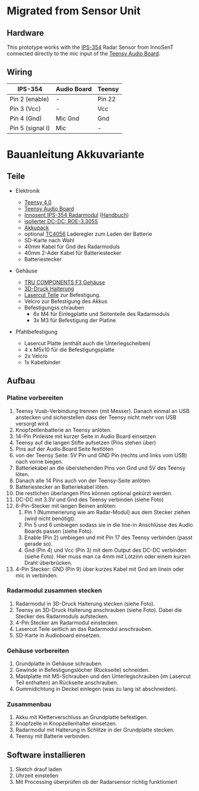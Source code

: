 # Migrated from Sensor Unit

## Hardware

This prototype works with the [IPS-354](https://media.digikey.com/pdf/Data%20Sheets/InnoSenT/200730_Data%20Sheet_IPS-354_V1.5.pdf)
Radar Sensor from InnoSenT connected directly to the mic input of the [Teensy Audio Board](https://www.pjrc.com/store/teensy3_audio.html). 

## Wiring

| IPS-354           | Audio Board | Teensy |
| ---------------- | ----------- | ------ |
| Pin 2 (enable)   | -           | Pin 22 |
| Pin 3 (Vcc)      | -           | Vcc    |
| Pin 4 (Gnd)      | Mic Gnd     | Gnd    |
| Pin 5 (signal I) | Mic         | -      |

# Bauanleitung Akkuvariante

## Teile

- Elektronik
  - [Teensy 4.0](https://www.pjrc.com/store/teensy40.html)
  - [Teensy Audio Board](https://www.pjrc.com/store/teensy3_audio.html)
  - [Innosent IPS-354 Radarmodul](https://www.innosent.de/radarsensoren/ips-354/) ([Handbuch](https://mm.digikey.com/Volume0/opasdata/d220001/medias/docus/2406/200730_Data%20Sheet_IPS-354_V1.5.pdf))
  - [isolierter DC-DC: ROE-3.305S](https://de.rs-online.com/web/p/dcdc-wandler/1392970)
  - [Akkupack](https://exp-tech.de/products/battery-lipo6600mah?_pos=33&_sid=1be852f75&_ss=r)
   - optional [TC4056](https://www.amazon.de/Aideepen-Lithium-Akku-Ladeplatine-Ladeger%C3%A4t-doppelten-Schutzfunktionen-Gr%C3%BCnes/dp/B0BZRT7Q6G/ref=sr_1_3?__mk_de_DE=%C3%85M%C3%85%C5%BD%C3%95%C3%91&crid=2O8HT3HTYGLBT&keywords=lipo%2Blader%2B4056&qid=1699275667&sprefix=lipo%2Blader%2B4056%2Caps%2C94&sr=8-3&th=1) Laderegler zum Laden der Batterie
  - SD-Karte nach Wahl
  - 40mm Kabel für Gnd des Radarmoduls
  - 40mm 2-Ader Kabel für Batteriestecker
  - Batteriestecker


- Gehäuse
  - [TRU COMPONENTS F3 Gehäuse](https://www.conrad.de/de/p/tru-components-f3-tc-6649456-universal-gehaeuse-115-x-90-x-55-abs-hellgrau-1-st-1662364.html)
  - [3D-Druck Halterung](https://community.fablab-cottbus.de/uploads/short-url/1HOEbMkdQxn1l1QFID4sH8OvwRe.stl)
  - [Lasercut Teile](https://community.fablab-cottbus.de/uploads/default/original/2X/0/07901a34dd58c6f2333bfa3191eb76f0abf1efdd.svg) zur Befestigung.
  - Velcro zur Befestigung des Akkus
  - Befestigungss  chrauben
    - 6x M4 für Einlegplatte und Seitenteile des Radarmoduls
    - 3x M3 für Befestigung der Platine

- Pfahlbefestigung
   - Lasercut Platte (enthält auch die Unterlegscheiben)
   - 4 x M5x10 für die Befestigungsplatte
   - 2x Velcro
   - 1x Kabelbinder

## Aufbau

### Platine vorbereiten

1. Teensy Vusb-Verbindung trennen (mit Messer). Danach einmal an USB anstecken und sicherstellen dass der Teensy nicht mehr von USB versorgt wird.
1. Knopfzellenbatterie an Teensy anlöten.
1. 14-Pin Pinleiste mit kurzer Seite in Audio Board einsetzen
1. Teensy auf die langen Stifte aufsetzen (Pins stehen über)
1. Pins auf der Audio Board Seite festlöten
1. von der Teensy Seite: 5V Pin und GND Pin (rechts und links vom USB) nach vorne biegen.
1. Batteriekabel an die überstehenden Pins von Gnd und 5V des Teensy löten.
1. Danach alle 14 Pins auch von der Teensy-Seite anlöten
1. Batteriestecker an Batteriekabel löten.
1. Die restlichen überlangen Pins können optional gekürzt werden.
1. DC-DC mit 3.3V und Gnd des Teensy verbinden (siehe Foto)
1. 6-Pin-Stecker mit langen Beinen anlöten:
    1. Pin 1 (Nummerierung wie am Radar-Modul) aus dem Stecker ziehen (wird nicht benötigt).
    1. Pin 5 und 6 umbiegen sodass sie in die line-in Anschlüsse des Audio Boards passen (siehe Foto).
    1. Enable (Pin 2) umbiegen und mit Pin 17 des Teensy verbinden (passt gerade so).
    1. Gnd (Pin 4) und Vcc (Pin 3) mit dem Output des DC-DC verbinden (siehe Foto). Hier muss man ca 4mm mit Lötzinn oder einem kurzen Draht überbrücken.
1. 4-Pin Stecker: GND (Pin 9) über kurzes Kabel mit Gnd am linein oder mic in verbinden.

### Radarmodul zusammen stecken

1. Radarmodul in 3D-Druck Halterung stecken (siehe Foto).
1. Teensy an 3D-Druck Halterung anschrauben (siehe Foto). Dabei die Stecker des Radarmoduls aufstecken.
1. 4-Pin Stecker am Radarmodul einstecken.
1. Lasercut Teile seitlich an das Radarmodul anschrauben.
1. SD-Karte in Audioboard einsetzen.

### Gehäuse vorbereiten

1. Grundplatte in Gehäuse schrauben.
1. Gewinde in Befestigungslöcher (Rückseite) schneiden.
1. Mastplatte mit M5-Schrauben und den Unterlegschrauben (im Lasercut Teil enthalten) an Rückseite anschrauben. 
1. Gummidichtung in Deckel einlegen (was zu lang ist abschneiden).

### Zusammenbau

1. Akku mit Kletterverschluss an Grundplatte befestigen.
1. Knopfzelle in Knopzellenhalter einsetzen.
1. Radarmodul mit Halterung in Schlitze in der Grundplatte stecken.
1. Teensy mit Batterie verbinden.

## Software installieren
1. Sketch drauf laden
2. Uhrzeit einstellen
3. Mit Processing überprüfen ob der Radarsensor richtig funktioniert
